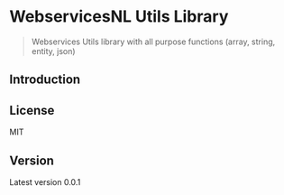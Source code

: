 # WebservicesNL Utils Library

> Webservices Utils library with all purpose functions (array, string, entity, json)

## Introduction


## License
MIT

## Version
Latest version 0.0.1
